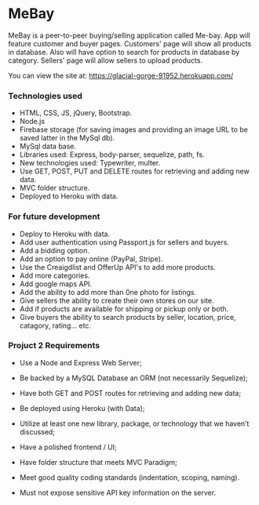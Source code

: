 # MeBay

MeBay is a peer-to-peer buying/selling application called Me-bay. App will feature customer and buyer pages. Customers' page will show all products in database. Also will have option to search for products in database by category. Sellers' page will allow sellers to upload products.  

You can view the site at: https://glacial-gorge-91952.herokuapp.com/

### Technologies used  

* HTML, CSS, JS, jQuery, Bootstrap.
* Node.js
* Firebase storage (for saving images and providing an image URL to be saved latter in the MySql db).  
* MySql data base.  
* Libraries used: Express, body-parser, sequelize, path, fs.
* New technologies used: Typewriter, multer.
* Use GET, POST, PUT and DELETE routes for retrieving and adding new data.  
* MVC folder structure.  
* Deployed to Heroku with data.  


### For future development 

* Deploy to Heroku with data.  
* Add user authentication using Passport.js for sellers and buyers.  
* Add a bidding option.  
* Add an option to pay online (PayPal, Stripe).  
* Use the Creaigdlist and OfferUp API's to add more products.  
* Add more categories.
* Add google maps API.
* Add the ability to add more than 0ne photo for listings.  
* Give sellers the ability to create their own stores on our site. 
* Add if products are available for shipping or pickup only or both.  
* Give buyers the ability to search products by seller, location, price, catagory, rating... etc.   

### Projuct 2 Requirements

* Use a Node and Express Web Server;

* Be backed by a MySQL Database an ORM (not necessarily Sequelize);

* Have both GET and POST routes for retrieving and adding new data;

* Be deployed using Heroku (with Data);

* Utilize at least one new library, package, or technology that we haven’t discussed;

* Have a polished frontend / UI;

* Have folder structure that meets MVC Paradigm;

* Meet good quality coding standards (indentation, scoping, naming).

* Must not expose sensitive API key information on the server.  
